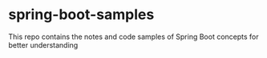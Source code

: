 # spring-boot-samples
This repo contains the notes and code samples of Spring Boot concepts for better understanding

